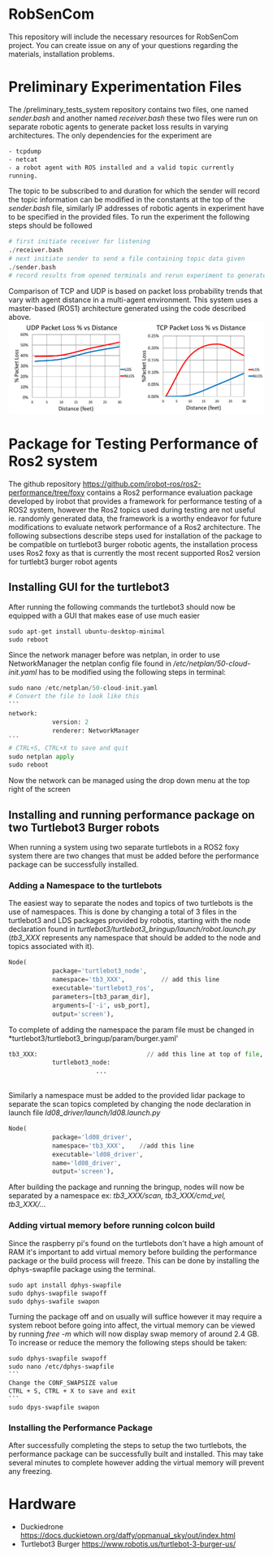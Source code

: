 # RobSenCom
This repository will include the necessary resources for RobSenCom project. You can create issue on any of your questions regarding the materials, installation problems.

# Preliminary Experimentation Files
The /preliminary_tests_system repository contains two files, one named *sender.bash* and another named *receiver.bash* these two files were run on separate robotic agents to generate packet loss results in varying architectures. The only dependencies for the experiment are 
```
- tcpdump
- netcat
- a robot agent with ROS installed and a valid topic currently running. 
```
The topic to be subscribed to and duration for which the sender will record the topic information can be modified in the constants at the top of the *sender.bash* file, similarly IP addresses of robotic agents in experiment have to be specified in the provided files.
To run the experiment the following steps should be followed
```python
# first initiate receiver for listening
./receiver.bash
# next initiate sender to send a file containing topic data given
./sender.bash
# record results from opened terminals and rerun experiment to generate an average packet loss
```
Comparison of TCP and UDP is based on packet loss probability trends that vary with agent distance in a multi-agent environment. This system uses a master-based (ROS1) architecture generated using the code described above.
![Preliminary Results](preliminary_results-1.png)

# Package for Testing Performance of Ros2 system
The github repository https://github.com/irobot-ros/ros2-performance/tree/foxy contains a Ros2 performance evaluation package developed by irobot that provides a framework for performance testing of a ROS2 system, however the Ros2 topics used during testing are not useful ie. randomly generated data, the framework is a worthy endeavor for future modifications to evaluate network performance of a Ros2 architecture.
The following subsections describe steps used for installation of the package to be compatible on turtlebot3 burger robotic agents, the installation process uses Ros2 foxy as that is currently the most recent supported Ros2 version for turtlebt3 burger robot agents

## Installing GUI for the turtlebot3

After running the following commands the turtlebot3 should now be equipped with a GUI that makes ease of use much easier
```
sudo apt-get install ubuntu-desktop-minimal
sudo reboot
```
Since the network manager before was netplan, in order to use NetworkManager the netplan config file found in */etc/netplan/50-cloud-init.yaml* has to be modified using the following steps in terminal:
````python
sudo nano /etc/netplan/50-cloud-init.yaml
# Convert the file to look like this
```
network:
            version: 2
            renderer: NetworkManager
```
# CTRL+S, CTRL+X to save and quit
sudo netplan apply
sudo reboot
````
Now the network can be managed using the drop down menu at the top right of the screen

## Installing and running performance package on two Turtlebot3 Burger robots
When running a system using two separate turtlebots in a ROS2 foxy system there are two changes that must be added before the performance package can be successfully installed. 

### Adding a Namespace to the turtlebots
The easiest way to separate the nodes and topics of two turtlebots is the use of namespaces. This is done by changing a total of 3 files in the turtlebot3 and LDS packages provided by robotis, starting with the node declaration found in *turtlebot3/turtlebot3_bringup/launch/robot.launch.py* (*tb3_XXX* represents any namespace that should be added to the node and topics associated with it).
```python
Node(
            package='turtlebot3_node',
            namespace='tb3_XXX',          // add this line
            executable='turtlebot3_ros',
            parameters=[tb3_param_dir],
            arguments=['-i', usb_port],
            output='screen'),
```
To complete of adding the namespace the param file must be changed in *turtlebot3/turtlebot3_bringup/param/burger.yaml'
```python
tb3_XXX:                              // add this line at top of file, properly indent following lines
            turtlebot3_node:
                        ...
            
```
Similarly a namespace must be added to the provided lidar package to separate the scan topics completed by changing the node declaration in launch file *ld08_driver/launch/ld08.launch.py*
```python
Node(
            package='ld08_driver',
            namespace='tb3_XXX',    //add this line
            executable='ld08_driver',
            name='ld08_driver',
            output='screen'),
```
After building the package and running the bringup, nodes will now be separated by a namespace ex: *tb3_XXX/scan, tb3_XXX/cmd_vel, tb3_XXX/...*

### Adding virtual memory before running colcon build
Since the raspberry pi's found on the turtlebots don't have a high amount of RAM it's important to add virtual memory before building the performance package or the build process will freeze. This can be done by installing the dphys-swapfile package using the terminal.
```
sudo apt install dphys-swapfile
sudo dphys-swapfile swapoff
sudo dphys-swafile swapon
```
Turning the package off and on usually will suffice however it may require a system reboot before going into affect, the virtual memory can be viewed by running *free -m* which will now display swap memory of around 2.4 GB. To increase or reduce the memory the following steps should be taken:
````
sudo dphys-swapfile swapoff
sudo nano /etc/dphys-swapfile
```
Change the CONF_SWAPSIZE value
CTRL + S, CTRL + X to save and exit
```
sudo dpys-swapfile swapon
````
### Installing the Performance Package
After successfully completing the steps to setup the two turtlebots, the performance package can be successfully built and installed. This may take several minutes to complete however adding the virtual memory will prevent any freezing.

# Hardware
- Duckiedrone
https://docs.duckietown.org/daffy/opmanual_sky/out/index.html
- Turtlebot3 Burger
https://www.robotis.us/turtlebot-3-burger-us/
